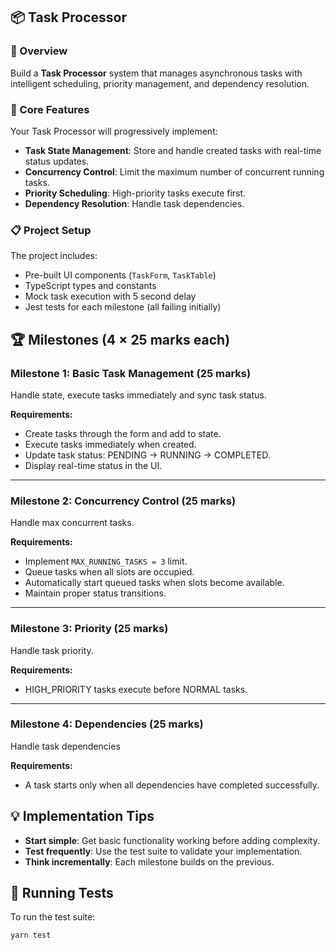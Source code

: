 ## 📦 Task Processor

### 🧠 Overview

Build a **Task Processor** system that manages asynchronous tasks with intelligent scheduling, priority management, and dependency resolution.

### 🎯 Core Features

Your Task Processor will progressively implement:

- **Task State Management**: Store and handle created tasks with real-time status updates.
- **Concurrency Control**: Limit the maximum number of concurrent running tasks.
- **Priority Scheduling**: High-priority tasks execute first.
- **Dependency Resolution**: Handle task dependencies.

### 📋 Project Setup

The project includes:

- Pre-built UI components (`TaskForm`, `TaskTable`)
- TypeScript types and constants
- Mock task execution with 5 second delay
- Jest tests for each milestone (all failing initially)

## 🏆 Milestones (4 × 25 marks each)

### **Milestone 1: Basic Task Management (25 marks)**

Handle state, execute tasks immediately and sync task status.

**Requirements:**

- Create tasks through the form and add to state.
- Execute tasks immediately when created.
- Update task status: PENDING → RUNNING → COMPLETED.
- Display real-time status in the UI.

---

### **Milestone 2: Concurrency Control (25 marks)**

Handle max concurrent tasks.

**Requirements:**

- Implement `MAX_RUNNING_TASKS = 3` limit.
- Queue tasks when all slots are occupied.
- Automatically start queued tasks when slots become available.
- Maintain proper status transitions.

---

### **Milestone 3: Priority (25 marks)**

Handle task priority.

**Requirements:**

- HIGH_PRIORITY tasks execute before NORMAL tasks.

---

### **Milestone 4: Dependencies (25 marks)**

Handle task dependencies

**Requirements:**

- A task starts only when all dependencies have completed successfully.

## 💡 Implementation Tips

- **Start simple**: Get basic functionality working before adding complexity.
- **Test frequently**: Use the test suite to validate your implementation.
- **Think incrementally**: Each milestone builds on the previous.

## 🧪 Running Tests

To run the test suite:

```bash
yarn test
```
